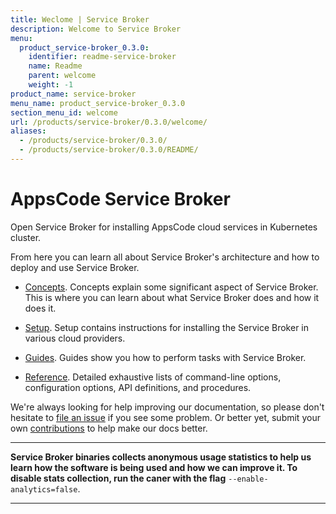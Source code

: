 ```yaml
---
title: Weclome | Service Broker
description: Welcome to Service Broker
menu:
  product_service-broker_0.3.0:
    identifier: readme-service-broker
    name: Readme
    parent: welcome
    weight: -1
product_name: service-broker
menu_name: product_service-broker_0.3.0
section_menu_id: welcome
url: /products/service-broker/0.3.0/welcome/
aliases:
  - /products/service-broker/0.3.0/
  - /products/service-broker/0.3.0/README/
---
```


# AppsCode Service Broker
Open Service Broker for installing AppsCode cloud services in Kubernetes cluster.

From here you can learn all about Service Broker's architecture and how to deploy and use Service Broker.

- [Concepts](/docs/concepts/). Concepts explain some significant aspect of Service Broker. This is where you can learn about what Service Broker does and how it does it.

- [Setup](/docs/setup/). Setup contains instructions for installing
  the Service Broker in various cloud providers.

- [Guides](/docs/guides/). Guides show you how to perform tasks with Service Broker.

- [Reference](/docs/reference/). Detailed exhaustive lists of
command-line options, configuration options, API definitions, and procedures.

We're always looking for help improving our documentation, so please don't hesitate to [file an issue](https://github.com/appscode/service-broker/issues/new) if you see some problem. Or better yet, submit your own [contributions](/docs/CONTRIBUTING.md) to help
make our docs better.

---

**Service Broker binaries collects anonymous usage statistics to help us learn how the software is being used and how we can improve it. To disable stats collection, run the caner with the flag** `--enable-analytics=false`.

---
